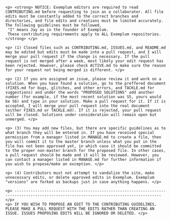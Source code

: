 	<p> <strong> NOTICE: Exemplum editors are required to read CONTRIBUTING.md before requesting to join as a collaborator. All file edits must be constantly added to the correct branches and directories, and file edits and creations must be limited accurately. The following guidelines must be followed.  
	 "I" means Jay as in the founder of Exemplum.
	 These contributing requirements apply to ALL Exemplum repositories. </strong> </p>
	 
	<p> (1) Closed files such as CONTRIBUTING.md, ISSUES.md, and README.md may be edited but edits must be made into a pull request, and I will merge your pull request if the change is necessary. If the pull request is not merged after a week, most likely your edit request has been rejected. However, please check ACTIVE.md to make sure the reason for your request not being merged is different. </p>
	
	<p> (2) If you are assigned an issue, please review it and work on a solution. When you have found a solution, go to the preffered document (FIXES.md for bugs, glitches, and other errors, and TACKLE.md for suggestions) and under the words "PROPOSED SOLUTIONS" add another number (for example, if the most recent solution was S5, yours would be S6) and type in your solution. Make a pull request for it. If it is accepted, I will merge your pull request into the real document (either FIXES.md or TACKLE.md). If it is rejected, your pull request will be closed. Solutions under consideration will remain open but unmerged. </p>
	
	<p> (3) You may add new files, but there are specific guidelines as to what branch they will be entered in. If you have received special permission from a manager listed in MANAGE.md to create a file, then you will commit it to the master branch unless what you put in the file has not been approved yet, in which case it should be committed to the proper non-master branch for the proposed file. In other cases, a pull request should be made and it will be reviewed. However, you can contact a manager listed in MANAGE.md for further information if you wish to propose/make an exception. </p>
	
	<p> (4) Contributors must not attempt to vandalize the site, make unnecessary edits, or delete approved edits in Exemplum. Exemplum "versions" are forked as backups just in case anything happens. </p>
	
	<p> -------------------------------------------------------------------------------------------------------------------------------------- </p>
	<p> IF YOU WISH TO PROPOSE AN EDIT TO THE CONTRIBUTING GUIDELINES, PLEASE MAKE A PULL REQUEST WITH THE EDITS RATHER THAN CREATING AN ISSUE. ISSUES PROPOSING EDITS WILL BE IGNORED OR DELETED. </p>
